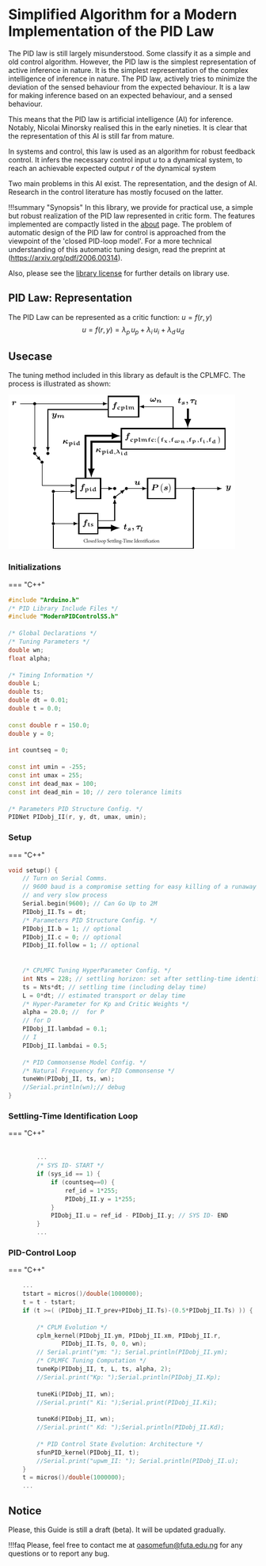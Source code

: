 # Simplified Algorithm for a Modern Implementation of the PID Law
<!-- abstract, summary, tldr, info, todo, tip , hint, important, success, check, done, faq, help, question-->
<!-- warning, attention, failure, error, bug, missing, example, quote, cite-->

The PID law is still largely misunderstood. Some classify it as a simple and old control algorithm.
However, the PID law is the simplest representation of active inference in nature. It is the simplest representation of the complex intelligence of inference in nature. The PID law, actively tries to minimize the deviation of the sensed behaviour from the expected behaviour. It is a law for making inference based on an expected behaviour, and a sensed behaviour.

This means that the PID law is artificial intelligence (AI) for inference.
 Notably, Nicolai Minorsky realised this in the early nineties. It is clear that the representation of this AI is still far from mature.

In systems and control, this law is used as an algorithm for robust feedback control.
It infers the necessary control input $u$ to a dynamical system, to reach an achievable expected output $r$ of the dynamical system

Two main problems in this AI exist. The representation, and the design of AI. Research in the control literature has mostly focused on the latter.

!!!summary "Synopsis"
    In this library, we provide for practical use, a simple but robust realization of the PID law represented in critic form.
    The features implemented are compactly listed in the [about](about.md) page.
    The problem of automatic design of the PID law for control is approached from the viewpoint of the 'closed PID-loop model'.
    For a more technical understanding of this automatic tuning design, read the preprint at (https://arxiv.org/pdf/2006.00314).

Also, please see the [library license](license.md) for further details on library use.

## PID Law: Representation
The PID Law can be represented as a critic function: $u = f(r,y)$
$$
u=f(r,y)=\lambda_p\,u_p + \lambda_i\,u_i + \lambda_d\,u_d
$$

<!-- ## Tuning Usecase -->
<!--* `mkdocs new [dir-name]` - Create a new project.-->
<!--* `mkdocs serve` - Start the live-reloading docs server.-->
<!--* `mkdocs build` - Build the documentation site.-->
<!--* `mkdocs -h` - Print help message and exit.-->

## Usecase
The tuning method included in this library as default is the CPLMFC.
The process is illustrated as shown:

![cplmfc_process](img/cplmfc_overviewanimated.gif)

### Initializations

=== "C++"
``` c++
#include "Arduino.h"
/* PID Library Include Files */
#include "ModernPIDControlSS.h"

/* Global Declarations */
/* Tuning Parameters */
double wn;
float alpha;

/* Timing Information */
double L;
double ts;
double dt = 0.01;
double t = 0.0;

const double r = 150.0;
double y = 0;

int countseq = 0;

const int umin = -255;
const int umax = 255;
const int dead_max = 100;
const int dead_min = 10; // zero tolerance limits

/* Parameters PID Structure Config. */
PIDNet PIDobj_II(r, y, dt, umax, umin);

```


### Setup

=== "C++"
``` c++
void setup() {
    // Turn on Serial Comms.
    // 9600 baud is a compromise setting for easy killing of a runaway process
    // and very slow process
    Serial.begin(9600); // Can Go Up to 2M
    PIDobj_II.Ts = dt;
    /* Parameters PID Structure Config. */
    PIDobj_II.b = 1; // optional
    PIDobj_II.c = 0; // optional
    PIDobj_II.follow = 1; // optional
 
    
    /* CPLMFC Tuning HyperParameter Config. */
    int Nts = 228; // settling horizon: set after settling-time identification
    ts = Nts*dt; // settling time (including delay time)
    L = 0*dt; // estimated transport or delay time
    /* Hyper-Parameter for Kp and Critic Weights */
    alpha = 20.0; //  for P
    // for D
    PIDobj_II.lambdad = 0.1;
    // I
    PIDobj_II.lambdai = 0.5;
    
    /* PID Commonsense Model Config. */
    /* Natural Frequency for PID Commonsense */
    tuneWn(PIDobj_II, ts, wn);
    //Serial.println(wn);// debug
}
```

### Settling-Time Identification Loop

=== "C++"
```c++
        
        ...
        /* SYS ID- START */
        if (sys_id == 1) {
            if (countseq==0) {
                ref_id = 1*255;
                PIDobj_II.y = 1*255;
            }
            PIDobj_II.u = ref_id - PIDobj_II.y; // SYS ID- END
        }
        ...
```

### PID-Control Loop

=== "C++"
``` c++
    ...
    tstart = micros()/double(1000000);
    t = t - tstart;
    if (t >=( (PIDobj_II.T_prev+PIDobj_II.Ts)-(0.5*PIDobj_II.Ts) )) {

        /* CPLM Evolution */
        cplm_kernel(PIDobj_II.ym, PIDobj_II.xm, PIDobj_II.r,
               PIDobj_II.Ts, 0, 0, wn);
        // Serial.print("ym: "); Serial.println(PIDobj_II.ym);
        /* CPLMFC Tuning Computation */
        tuneKp(PIDobj_II, t, L, ts, alpha, 2);
        //Serial.print("Kp: ");Serial.println(PIDobj_II.Kp);

        tuneKi(PIDobj_II, wn);
        //Serial.print(" Ki: ");Serial.print(PIDobj_II.Ki);

        tuneKd(PIDobj_II, wn);
        //Serial.print(" Kd: ");Serial.println(PIDobj_II.Kd);

        /* PID Control State Evolution: Architecture */
        sfunPID_kernel(PIDobj_II, t);
        //Serial.print("upwm_II: "); Serial.println(PIDobj_II.u);
    }
    t = micros()/double(1000000);
    ...
```

## Notice
Please, this Guide is still a draft (beta). It will be updated gradually.

!!!faq
    Please, feel free to contact me at oasomefun@futa.edu.ng for any questions or to report any bug.

<!--    mkdocs.yml    # The configuration file.-->
<!--    docs/-->
<!--        index.md  # The documentation homepage.-->
<!--        ...       # Other markdown pages, images and other files.-->









